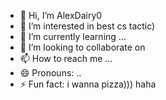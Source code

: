 - 👋 Hi, I’m AlexDairy0
- 👀 I’m interested in best cs tactic)
- 🌱 I’m currently learning ...
- 💞️ I’m looking to collaborate on 
- 📫 How to reach me ...
- 😄 Pronouns: ..
- ⚡ Fun fact: i wanna pizza))) haha
<!---
AlexDairy0/AlexDairy0 is a ✨ special ✨ repository because its `README.md` (this file) appears on your GitHub profile.
You can click the Preview link to take a look at your changes.
--->

